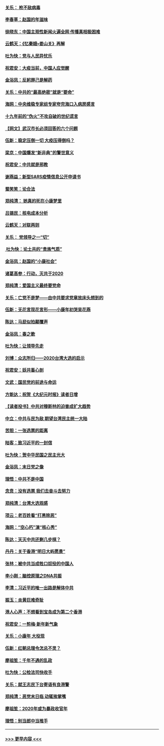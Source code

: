 #### [关乐： 枪不敌病毒](../pages/nsc993/n11826746.md?t=01281233) 
#### [李春草：赵国的年滋味](../pages/nsc993/n11826321.md?t=01281233) 
#### [徐晓东：中国主观性新闻火遍全网 传播真相极困难](../pages/nsc993/n11826508.md?t=01281233) 
#### [云鹤天：《忆秦娥▪娄山关》再解](../pages/nsc993/n11824682.md?t=01281233) 
#### [吐为快：党与人民异忧乐](../pages/nsc993/n11824660.md?t=01281233) 
#### [祝君安：大疫当前，中国人应觉醒](../pages/nsc993/n11821946.md?t=01281233) 
#### [金浴凤：反躬罪己是解药](../pages/nsc993/n11820280.md?t=01281233) 
#### [关乐：中共的“最高绝密”就是“要命”](../pages/nsc993/n11816946.md?t=01281233) 
#### [海网：中央维稳专家组专家夸完海口入病房感言](../pages/nsc993/n11815138.md?t=01281233) 
#### [十九年前的“伪火”不攻自破的世纪谎言](../pages/nsc993/n11813238.md?t=01281233) 
#### [【网文】武汉市长必须回答的六个问题](../pages/nsc993/n11813848.md?t=01281233) 
#### [伍新：稳定压倒一切 大疫压得倒吗？](../pages/nsc993/n11812634.md?t=01281233) 
#### [梁京：中国爆发“新非典”的警世意义](../pages/nsc993/n11812554.md?t=01281233) 
#### [祝君安：中共就是邪教](../pages/nsc993/n11812431.md?t=01281233) 
#### [谢燕益：新型SARS疫情信息公开申请书](../pages/nsc993/n11808840.md?t=01281233) 
#### [蜀笑笑：论合法](../pages/nsc993/n11808064.md?t=01281233) 
#### [郑纯清： 她真的死在小康梦里](../pages/nsc993/n11806623.md?t=01281233) 
#### [吕锡民：核电成本分析](../pages/nsc993/n11806284.md?t=01281233) 
#### [云鹤天：对联两则](../pages/nsc993/n11805957.md?t=01281233) 
#### [关乐： 党领导之一“切”](../pages/nsc993/n11804505.md?t=01281233) 
#### [ 吐为快：论土共的“贵族气质”](../pages/nsc993/n11804490.md?t=01281233) 
#### [金浴凤：赵国的“小康社会”](../pages/nsc993/n11804452.md?t=01281233) 
#### [诸葛高参：行动，灭共于2020](../pages/nsc993/n11804120.md?t=01281233) 
#### [郑纯清：爱国主义最终要党命](../pages/nsc993/n11802197.md?t=01281233) 
#### [关乐：亡党不是梦——由中共要求党章放床头想到的](../pages/nsc993/n11802156.md?t=01281233) 
#### [伍新：无花言现花言形——小康年初哭吴花燕](../pages/nsc993/n11800044.md?t=01281233) 
#### [陈达：马屁似拍颠覆声](../pages/nsc993/n11800010.md?t=01281233) 
#### [金浴凤：春之歌](../pages/nsc993/n11797687.md?t=01281233) 
#### [吐为快：让领导先走](../pages/nsc993/n11797512.md?t=01281233) 
#### [刘博：众志所归——2020台湾大选的启示](../pages/nsc993/n11796878.md?t=01281233) 
#### [祝君安：妖共畜心剖](../pages/nsc993/n11794273.md?t=01281233) 
#### [文武：国民党的前途与命运](../pages/nsc993/n11794198.md?t=01281233) 
#### [方能达：祝贺《大纪元时报》读者日增](../pages/nsc993/n11793807.md?t=01281233) 
#### [【读者投书】中共对穆斯林的迫害成扩大趋势](../pages/nsc993/n11791371.md?t=01281233) 
#### [中立：中共与民为敌 期望台湾民主统一大陆](../pages/nsc993/n11790392.md?t=01281233) 
#### [苦胆：一张选票的距离](../pages/nsc993/n11788914.md?t=01281233) 
#### [陆客：致习近平的一封信](../pages/nsc993/n11788867.md?t=01281233) 
#### [吐为快：贺中华民国之民主光大](../pages/nsc993/n11788618.md?t=01281233) 
#### [金浴凤：末日党之像](../pages/nsc993/n11787475.md?t=01281233) 
#### [理悟：中共不是中国](../pages/nsc993/n11787463.md?t=01281233) 
#### [念贲：没有选票  我们去奋斗去努力](../pages/nsc993/n11787398.md?t=01281233) 
#### [郑纯清：台湾大选观感](../pages/nsc993/n11786210.md?t=01281233) 
#### [项云：老百姓看“打黑除恶”](../pages/nsc993/n11785398.md?t=01281233) 
#### [海网：“空心朽”演“核心秀”](../pages/nsc993/n11783874.md?t=01281233) 
#### [陈达：天灭中共还剩几步棋？](../pages/nsc993/n11783719.md?t=01281233) 
#### [丹丹：关于香港“明日大屿愿景”](../pages/nsc993/n11783273.md?t=01281233) 
#### [张林：被中共当成牲口奴役的中国人](../pages/nsc993/n11782397.md?t=01281233) 
#### [李小刚：脑控原理之DNA共振](../pages/nsc993/n11780962.md?t=01281233) 
#### [李清：习近平的唯一出路是解体中共](../pages/nsc993/n11780866.md?t=01281233) 
#### [振玉：炎黄巨难奇耻](../pages/nsc993/n11779632.md?t=01281233) 
#### [港人心声：不想看到宝岛成为第二个香港](../pages/nsc993/n11778817.md?t=01281233) 
#### [祝君安：一剪梅‧新年新气象](../pages/nsc993/n11776340.md?t=01281233) 
#### [关乐：小康年 大役现](../pages/nsc993/n11774213.md?t=01281233) 
#### [伍新：红朝总理令怎总不灵？](../pages/nsc993/n11770813.md?t=01281233) 
#### [廖祖笙：千年不遇的乱政](../pages/nsc993/n11770373.md?t=01281233) 
#### [吐为快：公检法司快收手](../pages/nsc993/n11770359.md?t=01281233) 
#### [关乐：就王志民下台寄语有良港警](../pages/nsc993/n11769903.md?t=01281233) 
#### [郑纯清：恶党末日临 动辄挨掌嘴](../pages/nsc993/n11769356.md?t=01281233) 
#### [廖祖笙：2020年或为暴政收官年](../pages/nsc993/n11768216.md?t=01281233) 
#### [理悟：别当郎中当推手](../pages/nsc993/n11768243.md?t=01281233) 

----
#### [ >>> 更早内容 <<< ](../indexes/nsc993-earlier.md)
